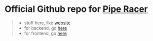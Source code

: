 # Official Github repo for [Pipe Racer](https://pipe-racer.pro)

> - stuff here, like [website](https://pipe-racer.pro)
> - for backend, go [here](https://github.com/Tom3s/pipe-racer-backend)
> - for frontend, go [here](https://github.com/Tom3s/pipe-racer-frontend)
